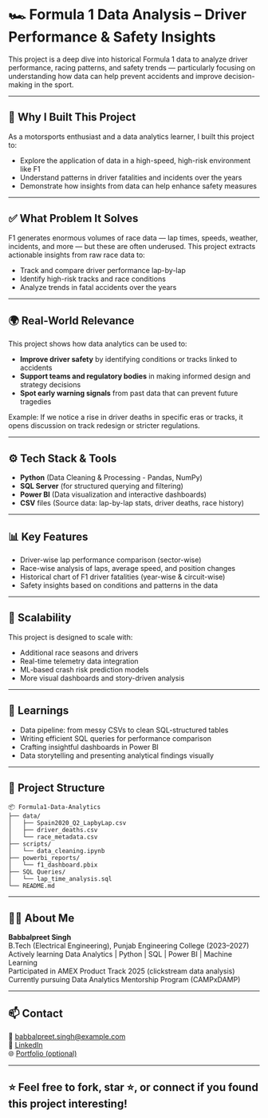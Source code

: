 # 🏎️ Formula 1 Data Analysis – Driver Performance & Safety Insights

This project is a deep dive into historical Formula 1 data to analyze driver performance, racing patterns, and safety trends — particularly focusing on understanding how data can help prevent accidents and improve decision-making in the sport.

---

## 📌 Why I Built This Project

As a motorsports enthusiast and a data analytics learner, I built this project to:
- Explore the application of data in a high-speed, high-risk environment like F1
- Understand patterns in driver fatalities and incidents over the years
- Demonstrate how insights from data can help enhance safety measures

---

## ✅ What Problem It Solves

F1 generates enormous volumes of race data — lap times, speeds, weather, incidents, and more — but these are often underused. This project extracts actionable insights from raw race data to:
- Track and compare driver performance lap-by-lap
- Identify high-risk tracks and race conditions
- Analyze trends in fatal accidents over the years

---

## 🌍 Real-World Relevance

This project shows how data analytics can be used to:
- **Improve driver safety** by identifying conditions or tracks linked to accidents
- **Support teams and regulatory bodies** in making informed design and strategy decisions
- **Spot early warning signals** from past data that can prevent future tragedies

Example: If we notice a rise in driver deaths in specific eras or tracks, it opens discussion on track redesign or stricter regulations.

---

## ⚙️ Tech Stack & Tools

- **Python** (Data Cleaning & Processing - Pandas, NumPy)
- **SQL Server** (for structured querying and filtering)
- **Power BI** (Data visualization and interactive dashboards)
- **CSV** files (Source data: lap-by-lap stats, driver deaths, race history)

---

## 📊 Key Features

- Driver-wise lap performance comparison (sector-wise)
- Race-wise analysis of laps, average speed, and position changes
- Historical chart of F1 driver fatalities (year-wise & circuit-wise)
- Safety insights based on conditions and patterns in the data

---

## 🔄 Scalability

This project is designed to scale with:
- Additional race seasons and drivers
- Real-time telemetry data integration
- ML-based crash risk prediction models
- More visual dashboards and story-driven analysis

---

## 🧠 Learnings

- Data pipeline: from messy CSVs to clean SQL-structured tables
- Writing efficient SQL queries for performance comparison
- Crafting insightful dashboards in Power BI
- Data storytelling and presenting analytical findings visually

---

## 📁 Project Structure

```
📦 Formula1-Data-Analytics
├── data/
│   ├── Spain2020_Q2_LapbyLap.csv
│   ├── driver_deaths.csv
│   └── race_metadata.csv
├── scripts/
│   └── data_cleaning.ipynb
├── powerbi_reports/
│   └── f1_dashboard.pbix
├── SQL Queries/
│   └── lap_time_analysis.sql
└── README.md
```

---

## 🙋‍♂️ About Me

**Babbalpreet Singh**  
B.Tech (Electrical Engineering), Punjab Engineering College (2023–2027)  
Actively learning Data Analytics | Python | SQL | Power BI | Machine Learning  
Participated in AMEX Product Track 2025 (clickstream data analysis)  
Currently pursuing Data Analytics Mentorship Program (CAMPxDAMP)

---

## 📫 Contact

📧 babbalpreet.singh@example.com  
🔗 [LinkedIn](https://www.linkedin.com/in/YOUR-USERNAME)  
🌐 [Portfolio (optional)](https://your-portfolio.com)

---

## ⭐ Feel free to fork, star ⭐, or connect if you found this project interesting!
